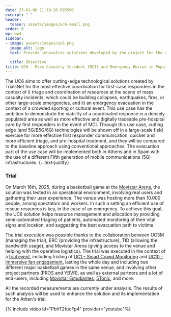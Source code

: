 ```yaml
---
date: 23-01-06 11:10:16.095500
excerpt: " "
header:
  teaser: assets/images/uc6-small.png
order: 6
wp: wp4
sidebar:
- image: assets/images/uc6.png
  image_alt: logo
  text: Provide innovative solutions developed by the project for the most effective coordination operation of first  responders (medical personnel, police, rescuers, etc.) in the context of i) triage and coordination of resources at the scene of MCI due to incidents such as earthquakes, fires, building collapses, and ii) emergency evacuation in a large, crowded venue, such as in the case of a sports event.

  title: Objective
title: UC6 - Mass Casualty Incident (MCI) and Emergency Rescue in Populated Area
---
```

The UC6 aims to offer cutting-edge technological solutions created by TrialsNet for the most effective coordination for first-case responders in the context of i) triage and coordination of resources at the scene of mass casualty incidents, which could be building collapses, earthquakes, fires, or other large-scale emergencies, and ii) an emergency evacuation in the context of a crowded sporting or cultural event. This use case has the ambition to demonstrate the viability of a coordinated response in a densely populated area as well as more effective and digitally traceable pre-hospital care by first responders in the event of MCI. Through this use case, cutting edge (and 5G/B5G/6G) technologies will be shown off in a large-scale field exercise for more effective first responder communication, quicker and more efficient triage, and pre-hospital treatment, and they will be compared to the baseline approach using conventional approaches. The evacuation part of the use case will be implemented both in Athens and in Spain with the use of a different Fifth generation of mobile communications (5G) infrastructures.
{: .text-justify}

### Trial

On March 16th, 2025, during a basketball game at the [Movistar Arena](https://www.movistararena.com.ar/), the solution was tested in an operational environment, involving real users and gathering their user experience. The venue was hosting more than 10.000 people, among spectators and workers. In such a setting an efficient use of rescue resources is key, in the case of an emergency. To achieve this goal, the UC6 solution helps resource management and allocation by providing semi-automated triaging of patients, automated monitoring of their vital signs and location, and suggesting the best evacuation path to victims.

The trial execution was possible thanks to the collaboration between UC3M (managing the trial), ERC (providing the infrastructure), TID (allowing the bandwidth usage), and Movistar Arena (giving access to the venue and helping with the operative logistics). The trial was executed in the context of a [trial event](https://www.5tonic.org/5tonic-and-ericsson-test-5g-sa-on-millimetre-waves-at-movistar-arena/), including trialing of [UC1 - Smart Crowd Monitoring](https://trialsnet.eu/usecases/UC1/) and [UC10 - Immersive fan engagement](https://trialsnet.eu/usecases/UC10/), lasting the whole day and including two different major basketball games in the same venue, and involving other project partners (PROS and YBVR), as well as external partners and a lot of end-users, including [Movistar Estudiantes](https://www.movistarestudiantes.com/), [5Tonic](https://www.5tonic.org/), and more.

All the recorded measurements are currently under analysis. The results of such analysis will be used to enhance the solution and its implementation for the Athen's trial.

{% include video id="PbhT2fuoFp4" provider="youtube"%}
